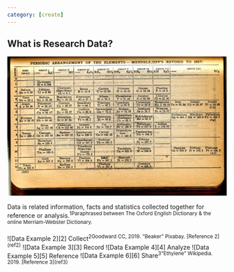 ```yaml
---
category: [create]
---
```


## What is Research Data?
![Data Example 1][1]  

Data is related  information, facts and statistics collected together for reference or analysis.<sup>1<span>Paraphrased between The Oxford English Dictionary & the online Merriam-Webster Dictionary. </span></sup>  

<span class="image-enclose">
<span>![Data Example 2][2]  
Collect<sup>2<span>Goodward CC, 2019. “Beaker” Pixabay. [Reference 2](ref2)</span></sup></span>
<span>![Data Example 3][3]  
Record</span>
<span>![Data Example 4][4]  
Analyze</span>
<span>![Data Example 5][5]  
Reference</span>
<span>![Data Example 6][6]  
Share<sup>3<span>“Ethylene” Wikipedia. 2019. [Reference 3](ref3)</span></sup></span>
</span>



[1]:/img/identifying-research-data/1.jpg#header
[2]:/img/identifying-research-data/2.png#body
[3]:/img/identifying-research-data/3.jpg#body
[4]:/img/identifying-research-data/4.jpg#body
[5]:/img/identifying-research-data/5.jpg#body
[6]:/img/identifying-research-data/6.jpg#body

[ref1]: https://pixabay.com/photos/science-laboratory-beaker-683264/
[ref3]: https://en.wikipedia.org/wiki/Ethylene
